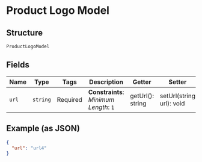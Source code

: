 
# Product Logo Model

## Structure

`ProductLogoModel`

## Fields

| Name | Type | Tags | Description | Getter | Setter |
|  --- | --- | --- | --- | --- | --- |
| `url` | `string` | Required | **Constraints**: *Minimum Length*: `1` | getUrl(): string | setUrl(string url): void |

## Example (as JSON)

```json
{
  "url": "url4"
}
```

